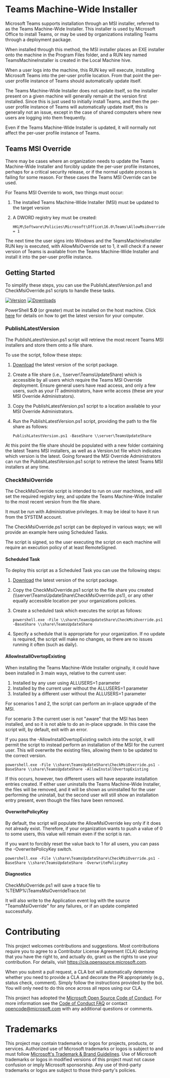 # Teams Machine-Wide Installer
Microsoft Teams supports installation through an MSI installer, referred to as the Teams Machine-Wide Installer. This installer is used by Microsoft Office to install Teams, or may be used by organizations installing Teams through a deployment package.

When installed through this method, the MSI installer places an EXE installer onto the machine in the Program Files folder, and a RUN key named TeamsMachineInstaller is created in the Local Machine hive.

When a user logs into the machine, this RUN key will execute, installing Microsoft Teams into the per-user profile location. From that point the per-user profile instance of Teams should automatically update itself.

The Teams Machine-Wide Installer does not update itself, so the installer present on a given machine will generally remain at the version first installed. 
Since this is just used to initially install Teams, and then the per-user profile instance of Teams will automatically update itself, this is generally not an issue, except in the case of shared computers where new users are logging into them frequently.

Even if the Teams Machine-Wide Installer is updated, it will normally not affect the per-user profile instance of Teams.

## Teams MSI Override
There may be cases where an organization needs to update the Teams Machine-Wide Installer and forcibly update the per-user profile instances, perhaps for a critical security release, or if the normal update process is failing for some reason.
For these cases the Teams MSI Override can be used.

For Teams MSI Override to work, two things must occur:
1) The installed Teams Machine-Wide Installer (MSI) must be updated to the target version
2) A DWORD registry key must be created:

   ```HKLM\Software\Policies\Microsoft\Office\16.0\Teams\AllowMsiOverride = 1```

The next time the user signs into Windows and the TeamsMachineInstaller RUN key is executed, with AllowMsiOverride set to 1, it will check if a newer version of Teams is available from the Teams Machine-Wide Installer and install it into the per-user profile instance.

## Getting Started
To simplify these steps, you can use the PublishLatestVersion.ps1 and CheckMsiOverride.ps1 scripts to handle these tasks.

[![Version](https://img.shields.io/github/v/release/microsoft/TeamsMsiOverride?label=latest%20version)](https://github.com/microsoft/TeamsMsiOverride/releases/latest/download/TeamsMsiOverride.zip)
[![Downloads](https://img.shields.io/github/downloads/microsoft/TeamsMsiOverride/total)](https://github.com/microsoft/TeamsMsiOverride/releases/latest/download/TeamsMsiOverride.zip)

PowerShell **5.0** (or greater) must be installed on the host machine. Click [here](https://github.com/powershell/powershell) for details on how to get the latest version for your computer. 

### PublishLatestVersion
The PublishLatestVersion.ps1 script will retrieve the most recent Teams MSI installers and store them onto a file share.

To use the script, follow these steps:
1) [Download](https://github.com/microsoft/TeamsMsiOverride/releases/latest/download/TeamsMsiOverride.zip) the latest version of the script package.
2) Create a file share (i.e., \\\\server\TeamsUpdateShare) which is accessible by all users which require the Teams MSI Override deployment. Ensure general users have read access, and only a few users, such as your IT administrators, have write access (these are your MSI Override Administrators).
3) Copy the PublishLatestVersion.ps1 script to a location available to your MSI Override Administrators.
4) Run the PublishLatestVersion.ps1 script, providing the path to the file share as follows:

   ```PublishLatestVersion.ps1 -BaseShare \\server\TeamsUpdateShare```

At this point the file share should be populated with a new folder containing the latest Teams MSI installers, as well as a Version.txt file which indicates which version is the latest.
Going forward the MSI Override Administrators can run the PublishLatestVersion.ps1 script to retrieve the latest Teams MSI installers at any time.

### CheckMsiOverride
The CheckMsiOverride script is intended to run on user machines, and will set the required registry key, and update the Teams Machine-Wide Installer to the most recent version from the file share.

It must be run with Administrative privileges. It may be ideal to have it run from the SYSTEM account.

The CheckMsiOverride.ps1 script can be deployed in various ways; we will provide an example here using Scheduled Tasks. 

The script is signed, so the user executing the script on each machine will require an execution policy of at least RemoteSigned.

#### Scheduled Task
To deploy this script as a Scheduled Task you can use the following steps:
1) [Download](https://github.com/microsoft/TeamsMsiOverride/releases/latest/download/TeamsMsiOverride.zip) the latest version of the script package.
2) Copy the CheckMsiOverride.ps1 script to the file share you created (\\\\server\TeamsUpdateShare\CheckMsiOverrride.ps1), or any other equally accessible location per your organizations policies.
3) Create a scheduled task which executes the script as follows:

   ```powershell.exe -File \\share\TeamsUpdateShare\CheckMsiOverride.ps1 -BaseShare \\share\TeamsUpdateShare```
4) Specify a schedule that is appropriate for your organization. If no update is required, the script will make no changes, so there are no issues running it often (such as daily).

#### AllowInstallOvertopExisting
When installing the Teams Machine-Wide Installer originally, it could have been installed in 3 main ways, relative to the current user:
1) Installed by any user using ALLUSERS=1 parameter
2) Installed by the current user without the ALLUSERS=1 parameter
3) Installed by a different user without the ALLUSERS=1 parameter

For scenarios 1 and 2, the script can perform an in-place upgrade of the MSI.

For scenario 3 the current user is not "aware" that the MSI has been installed, and so it is not able to do an in-place upgrade. In this case the script will, by default, exit with an error.

If you pass the -AllowInstallOvertopExisting switch into the script, it will permit the script to instead perform an installation of the MSI for the current user. This will overwrite the existing files, allowing them to be updated to the correct version.

   ```powershell.exe -File \\share\TeamsUpdateShare\CheckMsiOverride.ps1 -BaseShare \\share\TeamsUpdateShare -AllowInstallOvertopExisting```

If this occurs, however, two different users will have separate installation entries created.  If either user uninstalls the Teams Machine-Wide Installer, the files will be removed, and it will be shown as uninstalled for the user performing the uninstall, but the second user will still show an installation entry present, even though the files have been removed.

#### OverwritePolicyKey
By default, the script will populate the AllowMsiOverride key only if it does not already exist. Therefore, if your organization wants to push a value of 0 to some users, this value will remain even if the script is ran.

If you want to forcibly reset the value back to 1 for all users, you can pass the -OverwritePolicyKey switch.

   ```powershell.exe -File \\share\TeamsUpdateShare\CheckMsiOverride.ps1 -BaseShare \\share\TeamsUpdateShare -OverwritePolicyKey```

#### Diagnostics
CheckMsiOverride.ps1 will save a trace file to %TEMP%\TeamsMsiOverrideTrace.txt

It will also write to the Application event log with the source "TeamsMsiOverride" for any failures, or if an update completed successfully.

# Contributing

This project welcomes contributions and suggestions.  Most contributions require you to agree to a
Contributor License Agreement (CLA) declaring that you have the right to, and actually do, grant us
the rights to use your contribution. For details, visit https://cla.opensource.microsoft.com.

When you submit a pull request, a CLA bot will automatically determine whether you need to provide
a CLA and decorate the PR appropriately (e.g., status check, comment). Simply follow the instructions
provided by the bot. You will only need to do this once across all repos using our CLA.

This project has adopted the [Microsoft Open Source Code of Conduct](https://opensource.microsoft.com/codeofconduct/).
For more information see the [Code of Conduct FAQ](https://opensource.microsoft.com/codeofconduct/faq/) or
contact [opencode@microsoft.com](mailto:opencode@microsoft.com) with any additional questions or comments.

# Trademarks

This project may contain trademarks or logos for projects, products, or services. Authorized use of Microsoft 
trademarks or logos is subject to and must follow 
[Microsoft's Trademark & Brand Guidelines](https://www.microsoft.com/en-us/legal/intellectualproperty/trademarks/usage/general).
Use of Microsoft trademarks or logos in modified versions of this project must not cause confusion or imply Microsoft sponsorship.
Any use of third-party trademarks or logos are subject to those third-party's policies.
